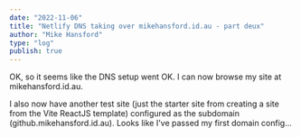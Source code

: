 ```yaml
---
date: "2022-11-06"
title: "Netlify DNS taking over mikehansford.id.au - part deux"
author: "Mike Hansford"
type: "log"
publish: true
---
```

OK, so it seems like the DNS setup went OK. I can now browse my site at mikehansford.id.au.

I also now have another test site (just the starter site from creating a site from the Vite ReactJS template) configured as the subdomain (github.mikehansford.id.au). Looks like I've passed my first domain config...
